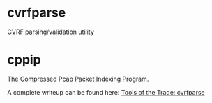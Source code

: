cvrfparse
=========

CVRF parsing/validation utility



cppip
=====

The Compressed Pcap Packet Indexing Program.

A complete writeup can be found here: [Tools of the Trade: cvrfparse](http://blogs.cisco.com/security/tools-of-the-trade-cvrfparse/ "Tools of the Trade: cvrfparse")
